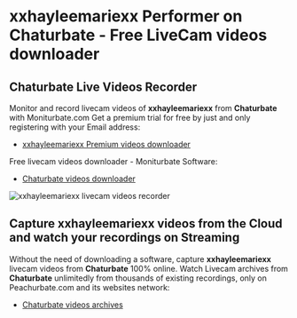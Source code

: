 # xxhayleemariexx Performer on Chaturbate - Free LiveCam videos downloader

## Chaturbate Live Videos Recorder

Monitor and record livecam videos of **xxhayleemariexx** from **Chaturbate** with Moniturbate.com
Get a premium trial for free by just and only registering with your Email address:
* [xxhayleemariexx Premium videos downloader](https://moniturbate.com/request-demo-licence-key.html)

Free livecam videos downloader - Moniturbate Software:
* [Chaturbate videos downloader](https://moniturbate.com/moniturbate-download-software.html)

![xxhayleemariexx livecam videos recorder](https://peachurnet.com/templates/moniturbate-software.png)


## Capture xxhayleemariexx videos from the Cloud and watch your recordings on Streaming

Without the need of downloading a software, capture **xxhayleemariexx** livecam videos from **Chaturbate** 100% online.
Watch Livecam archives from **Chaturbate** unlimitedly from thousands of existing recordings, only on Peachurbate.com and its websites network:
* [Chaturbate videos archives](https://peachurnet.com/)